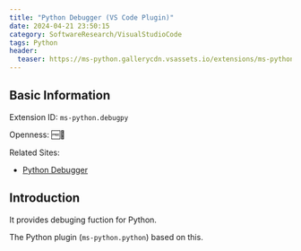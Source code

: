 ```yaml
---
title: "Python Debugger (VS Code Plugin)"
date: 2024-04-21 23:50:15
category: SoftwareResearch/VisualStudioCode
tags: Python
header:
  teaser: https://ms-python.gallerycdn.vsassets.io/extensions/ms-python/debugpy/2024.5.11001012/1712657901039/Microsoft.VisualStudio.Services.Icons.Default
---
```


## Basic Information

Extension ID: `ms-python.debugpy`

Openness: 🆓📖

Related Sites:

* [Python Debugger](https://marketplace.visualstudio.com/items?itemName=ms-python.debugpy)

## Introduction

It provides debuging fuction for Python.

The Python plugin (`ms-python.python`) based on this.
